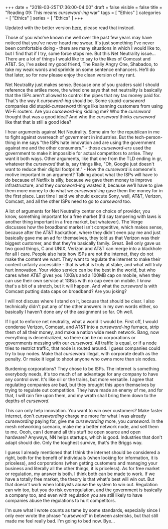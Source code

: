 +++
date = "2018-03-25T17:36:00-04:00"
draft = false
visible = false
title = "Reading 09: This means *curseword-ing* war"
tags = [ "Ethics" ]
categories = [ "Ethics" ]
series = [ "Ethics" ]
+++

Updated with the better version [here](https://johnwesthoff.com/ethics/r09bad), please read that instead.

Those of you who've known me well over the past few years may have noticed that you've never heard me swear.
It's just something I've never been comfortable doing - there are many situations in which I would like to, but
I find that if I try, some force stops me. But this Net Neutrality issue... There are a lot of things
I would like to say to the likes of Comcast and AT&T. So, I've asked my good friend, The Really Angry One,
Shabadoo, to take my weak words and sprinkle on some sentence enhancers. He'll do that later, so for now
please enjoy the clean version of my rant.

Net Neutrality just makes sense. Because one of you graders said I should reference the artiles more, the
wired one says that net neutrality is basically that the ISPs aren't allowed to control the pipes that
my tax money paid for. That's the way it *curseword-ing* should be. Some stupid-*curseword* companies did
stupid-*cureseword* things like banning customers from using Wi-Fi routers. Are you *curseword-ing* kidding
me? Who the *curseword* thought that was a good idea? And who the *curseword* thinks *curseword* like that 
that is still a good idea? 

I hear arguments against Net Neutrality. Some aim for the republican in me to fight against overreach of
government in industries. But the tech-person-thing in me says "the ISPs hate innovation and are using
the government against me and the other consumers." - those *curseword-ers* used the government to make
it impossible for actual competitors to arrise. They want it both ways. Other arguments, like that one from
the TLD ending in gr, whatever the *curseword* that is, say things like, "Oh, Google just doesn't want to
reduce their digital footprint." - How the *curseword* is someone's motive important in an argument? Talking
about what the ISPs will have to do because of Netflix is silly, because we gave them money to improve
infrastructure, and they *curseword-ing* wasted it, because we'll have to give them more money to
do what we *curseword-ing* gave them the money for in the first place. Last time I said we should
execute Sony, well, AT&T, Verizon, Comcast, and all the other ISPs need to go to *curseword* too.

A lot of arguments for Net Neutrality center on choice of provider, you know, something important for a free
market (I'd say tampering with laws is another thing important in a free market, but whatever). The Verge
discusses how the broadband market isn't competitive, which makes sense, because after the AT&T hackathon,
where they didn't even pay me and just basically gave me an ad for themselves, they told us that Verizon
was their biggest customer, and that they're basically family. Great. Bell only gave us two good things, C and
UNIX, Verizon and AT&T can merge into a blackhole for all I care. People also hate how ISPs are not the
internet, they do not make the content we want. They want to regulate the internet to make their content
unfairly accessible - that is what is truly at stake, and what will truly hurt innovation. Your video service
can be the best in the world, but who cares when AT&T gives you 10KB/s and a 100MB cap on mobile, when they
can use their own service at 1GB/s with no cap even on mobile. I know that's a bit of a stretch, but it will
happen. And what the *curseword* is with Comcast putting data caps on broadband? Are you joking?

I will not discuss where I stand on it, because that should be clear. I also technically didn't put
any of the other answers in my own words either, so basically I haven't done any of the assignment so far.
Oh well.

If I got to enforce net neutrality, what a world it would be. First off, I would condense Verizon, Comcast,
and AT&T into a *curseword-ing* furnace, strip them of all their money, and make a nation wide mesh network.
Bang, now everything is decentralized, so there can be no corporations or governments messing with our
*curseword*. All traffic is equal, or if a node tries to restrict traffic, that node is routed around.
I guess companies could try to buy nodes. Make that *curseword* illegal, with corporate death as the
penalty. Or make it legal to shoot anyone who owns more than six nodes.

Burdening corporations? They chose to be ISPs. The internet is something everybody needs, it's too much
of an advantage for any company to have any control over. It's like oil or the trains, but more versatile.
I agree that regulating companies are bad, but they brought this upon themselves by trying to regulate
out competition. They have made an enemy of me, and for that, I will rain fire upon them, and my wrath
shall bring them down to the depths of *curseword*. 

This can only help innovation. You want to win over customers? Make faster internet, don't *cursewording* charge
me more for what I was already *cursewording* paying for, give me *cursewording* more, you *curseword*. In the
mesh networking scenario, make me a better network node, and sell them to me. Oooh, can I demand all this stuff
be open source and open hardware? Anyways, NN helps startups, which is good. Industries that don't
adapt should die. Only the toughest survive, that's the Briggs way.

I guess I already mentioned that I think the internet should be considered a right, both for the benefit
of individuals (when looking for information, it is priceless), and corporations (when getting customers
and managing your business and literally all the other things, it is priceless). As for free market
or regulation, my answer is both. I think both can be made to work. If we have a totally free market, the
theory is that what's best will win out. But that doesn't work when lobbyists abuse the system to win out.
Regulation can win too, but you do risk overregulation, and the government is basically a company too, and even
with regulation you are still likely to have companies abuse the regulations to hurt competitors.

I'm sure what I wrote counts as tame by some standards, especially since I only ever wrote the phrase "curseword"
in between asterisks, but that still made me feel really bad. I'm going to bed now. Bye...
